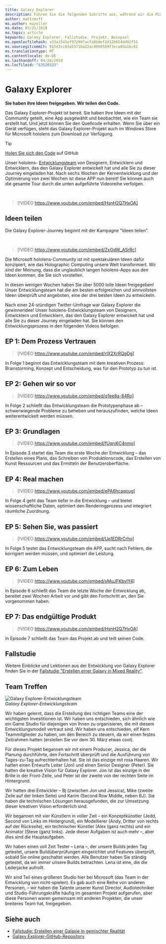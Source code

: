 ```yaml
---
title: Galaxy Explorer
description: Führen Sie die folgenden Schritte aus, während wir die Mixed Reality-app (Galaxy Explorer) entwickeln, die Gewinner der Ideen Kampagne.
author: mattzmsft
ms.author: mazeller
ms.date: 03/21/2018
ms.topic: article
keywords: Galaxy Explorer, Fallstudie, Projekt, Beispiel
ms.openlocfilehash: a33a1541ef97298facfa9b0ef2d126654dd02f51
ms.sourcegitcommit: 915d3cc63a5571ba22ac4608589f3eca8da1bc81
ms.translationtype: MT
ms.contentlocale: de-DE
ms.lasthandoff: 04/24/2019
ms.locfileid: "63526533"
---
```

# <a name="galaxy-explorer"></a>Galaxy Explorer

**Sie haben ihre Ideen freigegeben. Wir teilen den Code.**

Das Galaxy Explorer-Projekt ist bereit. Sie haben Ihre Ideen mit der Community geteilt, eine App ausgewählt und beobachtet, wie ein Team sie erstellt hat. Und jetzt können Sie den Quellcode erhalten. Wenn Sie über ein Gerät verfügen, steht das Galaxy Explorer-Projekt auch im Windows Store für Microsoft hololens zum Download zur Verfügung.
>[!TIP]
>[Holen Sie sich den Code](https://github.com/Microsoft/GalaxyExplorer) auf GitHub

Unser hololens- [Entwicklungsteam](galaxy-explorer.md#meet-the-team) von Designern, Entwicklern und Entwicklern, das den Galaxy Explorer entwickelt hat und alle Sie zu dieser Journey eingeladen hat. Nach sechs Wochen der Kernentwicklung und der Optimierung von zwei Wochen ist diese APP nun bereit! Sie können auch die gesamte Tour durch die unten aufgeführte Videoreihe verfolgen.

<br>

>[!VIDEO https://www.youtube.com/embed/HsnH2Q7HxOA]

## <a name="share-your-idea"></a>Ideen teilen

Die Galaxy Explorer-Journey beginnt mit der Kampagne "Ideen teilen".

<br>

>[!VIDEO https://www.youtube.com/embed/ZxGdW_ASrRc]

Die Microsoft hololens-Community ist mit spektakulären Ideen dafür konzipiert, wie das Holographic Computing unsere Welt transformiert. Wir sind der Meinung, dass die unglaublich langen hololens-Apps aus den Ideen kommen, die Sie sich vorstellen.

In diesen wenigen Wochen haben Sie über 5000 tolle Ideen freigegeben! Unser Entwicklungsteam hat die am besten erfolgreichen und sinnvollsten Ideen überprüft und angeboten, eine der drei besten Ideen zu entwickeln.

Nach einer 24-stündigen Twitter-Umfrage war Galaxy Explorer die gewinneridee! Unser hololens-Entwicklungsteam von Designern, Entwicklern und Entwicklern, das den Galaxy Explorer entwickelt hat und alle Sie zu dieser Journey eingeladen hat. Sie können den Entwicklungsprozess in den folgenden Videos befolgen.

## <a name="ep-1-trust-the-process"></a>EP 1: Dem Prozess Vertrauen

>[!VIDEO https://www.youtube.com/embed/rIX2XrRQgDg]

In Folge 1 beginnt das Entwicklungsteam mit dem kreativen Prozess: Brainstorming, Konzept und Entscheidung, was für den Prototyp zu tun ist.

## <a name="ep-2-lets-do-this"></a>EP 2: Gehen wir so vor

>[!VIDEO https://www.youtube.com/embed/q1ee8a-84Ro]

In Folge 2 schließt das Entwicklungsteam die Prototypenphase ab – schwerwiegende Probleme zu beheben und herauszufinden, welche Ideen weiterentwickelt werden müssen.

## <a name="ep-3-laying-foundations"></a>EP 3: Grundlagen

>[!VIDEO https://www.youtube.com/embed/fUqni6C4nmo]

In Episode 3 startet das Team die erste Woche der Entwicklung – das Erstellen eines Plans, das Schreiben von Produktionscode, das Erstellen von Kunst Ressourcen und das Ermitteln der Benutzeroberfläche.

## <a name="ep-4-make-it-real"></a>EP 4: Real machen

>[!VIDEO https://www.youtube.com/embed/ePA6hcaqoug]

In Folge 4 geht das Team tiefer in die Entwicklung – und bietet wissenschaftliche Daten, optimiert den Renderingprozess und integriert räumliche Zuordnung.

## <a name="ep-5-see-what-happens"></a>EP 5: Sehen Sie, was passiert

>[!VIDEO https://www.youtube.com/embed/Up1EDRrCrho]

In Folge 5 testet das Entwicklungsteam die APP, sucht nach Fehlern, die korrigiert werden müssen, und optimiert die Leistung.

## <a name="ep-6-coming-to-life"></a>EP 6: Zum Leben

>[!VIDEO https://www.youtube.com/embed/sMuJFKbylY4]

In Episode 6 schließt das Team die letzte Woche der Entwicklung ab, bereitet zwei Wochen Arbeit vor und gibt den Fortschritt an, den Sie vorgenommen haben.

## <a name="ep-7-the-final-product"></a>EP 7: Das endgültige Produkt

>[!VIDEO https://www.youtube.com/embed/HsnH2Q7HxOA]

In Episode 7 schließt das Team das Projekt ab und teilt seinen Code.

## <a name="case-study"></a>Fallstudie

Weitere Einblicke und Lektionen aus der Entwicklung von Galaxy Explorer finden Sie in der [Fallstudie "Erstellen einer Galaxy in Mixed Reality"](case-study-creating-a-galaxy-in-mixed-reality.md).

## <a name="meet-the-team"></a>Team Treffen

![Galaxy Explorer-Entwicklungsteam](images/syiteampic.jpg)<br>
*Galaxy Explorer-Entwicklungsteam*

Wir haben gelernt, dass die Erstellung des richtigen Teams eine der wichtigsten Investitionen ist. Wir haben uns entschieden, sich ähnlich wie ein Game Studio für diejenigen von Ihnen zu organisieren, die mit diesem Entwicklungsmodell vertraut sind. Wir haben uns entschieden, elf Kern Teammitglieder zu haben, um den Bereich zu steuern, da wir einen festes Zeitrahmen hatten (erstellen Sie vor dem 30. März etwas cool).

Für dieses Projekt begannen wir mit einem Producer, Jessica, der die Planung durchführte, den Fortschritt überprüft und die Ausführung von Tages-zu-Tag aufrechterhalten hat. Sie ist das einzige mit rosa Haaren. Wir hatten einen Entwurfs Leiter (Jon) und einen Senior Designer (Peter). Sie hatten die kreative Vision für Galaxy Explorer. Jon ist das einzige in der Brille in der Front-Zeile, und Peter ist der zweite von der rechten Seite im Hintergrund.

Wir hatten drei Entwickler – Bj (zwischen Jon und Jessica), Mike (zweite Zeile auf der linken Seite) und Karim (Second Row Middle, neben BJ). Sie haben die technischen Lösungen herausgefunden, die zur Umsetzung dieser kreativen Vision erforderlich sind.

Wir begannen mit vier Künstlern in voller Zeit – ein Konzeptkünstler (Jedd, Second von Links im Hintergrund), ein Modellierer (Andy, Dritter von rechts auf der Rückseite), ein technischer Künstler (Alex (ganz rechts) und ein Animator (Steve (ganz links). Jede dieser Aufgaben ist auch mehr –, aber dies sind die Hauptaufgaben.

Wir haben einen voll Zeit Tester – Lena –, der unsere Builds jeden Tag getestet, unsere Buildüberprüfungen eingerichtet und Features überprüft, sobald Sie online geschaltet werden. Alle Benutzer haben Sie ständig getestet, da wir immer unsere Builds betrachten. Lena ist eine, die die Lederjacke aufrollt.

Wir sind Teil eines größeren Studio hier bei Microsoft (das Team in der Entwicklung von nicht-spielen). Es gab auch eine Reihe von anderen Personen, – wir haben die Talente unserer Kunst Director, Audiotechniker und Studio-Führungskräfte häufig im gesamten Projekt aufgerufen, aber diese Personen waren gemeinsam mit anderen Projekten, die unser breiteres Team hat, freigegeben.

## <a name="see-also"></a>Siehe auch
* [Fallstudie: Erstellen einer Galaxie in gemischter Realität](case-study-creating-a-galaxy-in-mixed-reality.md)
* [Galaxy Explorer-GitHub-Repository](https://github.com/Microsoft/GalaxyExplorer)
